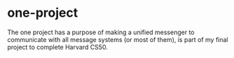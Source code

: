 # one-project
 The one project has a purpose of making a unified messenger to communicate with all message systems (or most of them), is part of my final project to complete Harvard CS50.
